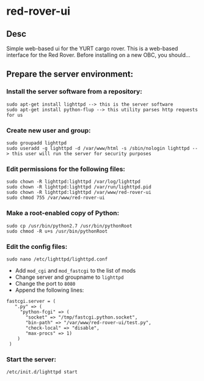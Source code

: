 # red-rover-ui

## Desc
Simple web-based ui for the YURT cargo rover. This is a web-based interface for the Red Rover. Before installing on a new OBC, you should...

## Prepare the server environment:

### Install the server software from a repository:
```
sudo apt-get install lighttpd --> this is the server software
sudo apt-get install python-flup --> this utility parses http requests for us
```

### Create new user and group:
```
sudo groupadd lighttpd
sudo useradd -g lighttpd -d /var/www/html -s /sbin/nologin lighttpd --> this user will run the server for security purposes
```

### Edit permissions for the following files:
```
sudo chown -R lighttpd:lighttpd /var/log/lighttpd
sudo chown -R lighttpd:lighttpd /var/run/lighttpd.pid
sudo chown -R lighttpd:lighttpd /var/www/red-rover-ui
sudo chmod 755 /var/www/red-rover-ui
```

### Make a root-enabled copy of Python:
```
sudo cp /usr/bin/python2.7 /usr/bin/pythonRoot
sudo chmod -R u+s /usr/bin/pythonRoot
```

### Edit the config files:
```
sudo nano /etc/lighttpd/lighttpd.conf
```
* Add `mod_cgi` and `mod_fastcgi` to the list of mods
* Change server and groupname to `lighttpd`
* Change the port to `8080`
* Append the following lines:
```
fastcgi.server = (
   ".py" => (
     "python-fcgi" => (
       "socket" => "/tmp/fastcgi.python.socket",
       "bin-path" => "/var/www/red-rover-ui/test.py",
       "check-local" => "disable",
       "max-procs" => 1)
    )
 )
```

### Start the server:
```
/etc/init.d/lighttpd start
```